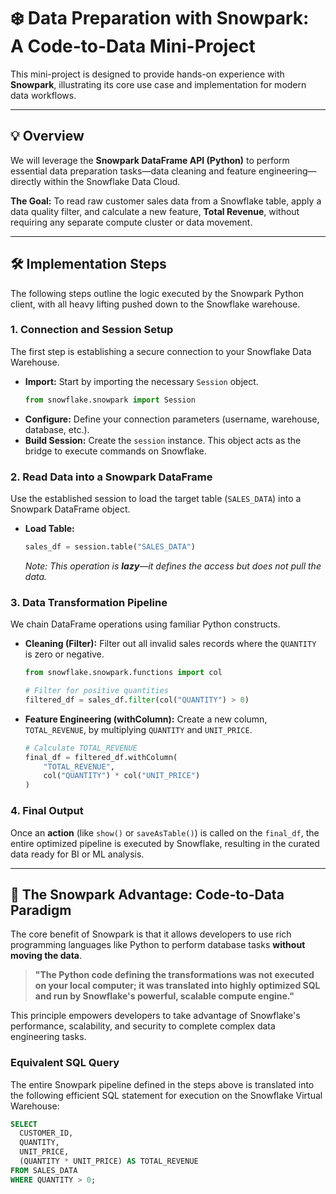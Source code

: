 # ❄️ Data Preparation with Snowpark: A Code-to-Data Mini-Project

This mini-project is designed to provide hands-on experience with **Snowpark**, illustrating its core use case and implementation for modern data workflows.

---

## 💡 Overview

We will leverage the **Snowpark DataFrame API (Python)** to perform essential data preparation tasks—data cleaning and feature engineering—directly within the Snowflake Data Cloud.

**The Goal:** To read raw customer sales data from a Snowflake table, apply a data quality filter, and calculate a new feature, **Total Revenue**, without requiring any separate compute cluster or data movement.

---

## 🛠️ Implementation Steps

The following steps outline the logic executed by the Snowpark Python client, with all heavy lifting pushed down to the Snowflake warehouse.

### 1. Connection and Session Setup
The first step is establishing a secure connection to your Snowflake Data Warehouse.

* **Import:** Start by importing the necessary `Session` object.
    ```python
    from snowflake.snowpark import Session
    ```
* **Configure:** Define your connection parameters (username, warehouse, database, etc.).
* **Build Session:** Create the `session` instance. This object acts as the bridge to execute commands on Snowflake.

### 2. Read Data into a Snowpark DataFrame
Use the established session to load the target table (`SALES_DATA`) into a Snowpark DataFrame object.

* **Load Table:**
    ```python
    sales_df = session.table("SALES_DATA")
    ```
    *Note: This operation is **lazy**—it defines the access but does not pull the data.*

### 3. Data Transformation Pipeline

We chain DataFrame operations using familiar Python constructs.

* **Cleaning (Filter):** Filter out all invalid sales records where the `QUANTITY` is zero or negative.
    ```python
    from snowflake.snowpark.functions import col

    # Filter for positive quantities
    filtered_df = sales_df.filter(col("QUANTITY") > 0)
    ```
* **Feature Engineering (withColumn):** Create a new column, `TOTAL_REVENUE`, by multiplying `QUANTITY` and `UNIT_PRICE`.
    ```python
    # Calculate TOTAL_REVENUE
    final_df = filtered_df.withColumn(
        "TOTAL_REVENUE",
        col("QUANTITY") * col("UNIT_PRICE")
    )
    ```

### 4. Final Output

Once an **action** (like `show()` or `saveAsTable()`) is called on the `final_df`, the entire optimized pipeline is executed by Snowflake, resulting in the curated data ready for BI or ML analysis.

---

## 🚀 The Snowpark Advantage: Code-to-Data Paradigm

The core benefit of Snowpark is that it allows developers to use rich programming languages like Python to perform database tasks **without moving the data**.

> **"The Python code defining the transformations was not executed on your local computer; it was translated into highly optimized SQL and run by Snowflake's powerful, scalable compute engine."**

This principle empowers developers to take advantage of Snowflake's performance, scalability, and security to complete complex data engineering tasks.

### Equivalent SQL Query

The entire Snowpark pipeline defined in the steps above is translated into the following efficient SQL statement for execution on the Snowflake Virtual Warehouse:

```sql
SELECT
  CUSTOMER_ID,
  QUANTITY,
  UNIT_PRICE,
  (QUANTITY * UNIT_PRICE) AS TOTAL_REVENUE
FROM SALES_DATA
WHERE QUANTITY > 0;